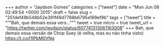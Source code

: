 
+++
author = "Jaydson Gomes"
categories = ["tweet"]
date = "Mon Jun 08 02:49:54 +0000 2015"
draft = false
slug = "251def49b548b52e391f49d7788b6795e189ef9b"
tags = ["tweet"]
title = """Bah, que demais essa vers..."""
tweet = true
micro = true
tweet_url = "https://twitter.com/jaydson/status/607741313061163008"
+++
Bah, que demais essa versão de Chop Suey (é velha, mas eu não tinha visto) https://t.co/I1lPbM0VNg
